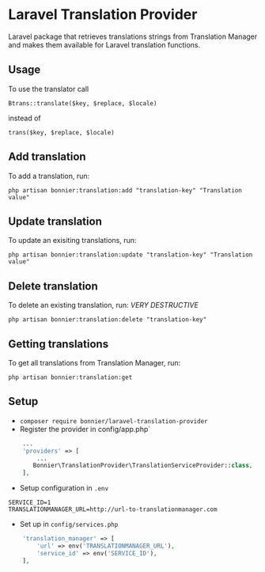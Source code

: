 # Laravel Translation Provider
Laravel package that retrieves translations strings from Translation Manager and makes them available for Laravel translation functions. 


## Usage
To use the translator call

`Btrans::translate($key, $replace, $locale)`

instead of 

`trans($key, $replace, $locale)`

## Add translation
To add a translation, run:

`php artisan bonnier:translation:add "translation-key" "Translation value"`

## Update translation
To update an exisiting translations, run:

`php artisan bonnier:translation:update "translation-key" "Translation value"`

## Delete translation
To delete an existing translation, run: *VERY DESTRUCTIVE*

`php artisan bonnier:translation:delete "translation-key"`

## Getting translations
To get all translations from Translation Manager, run:

`php artisan bonnier:translation:get`

## Setup
- `composer require bonnier/laravel-translation-provider`
- Register the provider in config/app.php`
```php
    ...
    'providers' => [
        ...
       Bonnier\TranslationProvider\TranslationServiceProvider::class, 
    ],
```
- Setup configuration in `.env`
```
SERVICE_ID=1
TRANSLATIONMANAGER_URL=http://url-to-translationmanager.com
```
- Set up in `config/services.php`
```php
    'translation_manager' => [
        'url' => env('TRANSLATIONMANAGER_URL'),
        'service_id' => env('SERVICE_ID'),
    ],
```